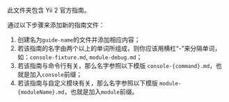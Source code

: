 此文件夹包含 Yii 2 官方指南。

通过以下步骤来添加新的指南文件：

1. 创建名为`guide-name`的文件并添加相应内容；
2. 若该指南的名字由两个以上的单词所组成，则你应该用横杠“-”来分隔单词，如：`console-fixture.md`, `module-debug.md`；
3. 若该指南与命令行有关，那么名字参照以下模版 `console-{command}.md`，也就是加入`console`前缀；
4. 若该指南与自定义模块有关，那么名字参照以下模版 `module-{moduleName}.md`，也就是加入`module`前缀。